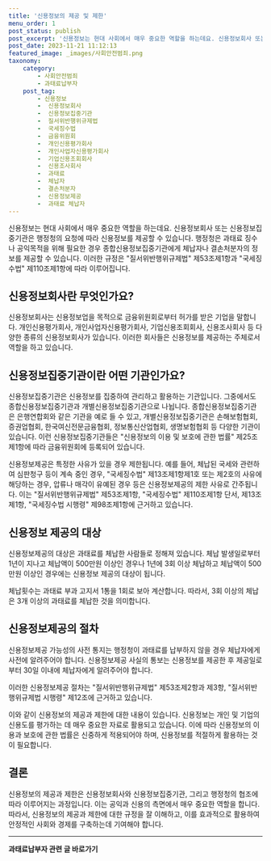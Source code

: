 ```yaml
---
title: '신용정보의 제공 및 제한'
menu_order: 1
post_status: publish
post_excerpt: '신용정보는 현대 사회에서 매우 중요한 역할을 하는데요. 신용정보회사 또는 신용정보집중기관은 행정청의 요청에 따라 신용정보를 제공할 수 있습니다. 행정청은 과태료 징수나 공익목적을 위해 필요한 경우 종합신용정보집중기관에게 체납자나 결손처분자의 정보를 제공할 수 있습니다. 이러한 규정은  질서위반행위규제법  제53조제1항과  국세징수법  제110조제1항에 따라 이루어집니다.'
post_date: 2023-11-21 11:12:13
featured_image: _images/사회안전범죄.png
taxonomy:
    category:
        - 사회안전범죄
        - 과태료납부자
    post_tag:
        - 신용정보
        -  신용정보회사
        -  신용정보집중기관
        -  질서위반행위규제법
        -  국세징수법
        -  금융위원회
        -  개인신용평가회사
        -  개인사업자신용평가회사
        -  기업신용조회회사
        -  신용조사회사
        -  과태료
        -  체납자
        -  결손처분자
        -  신용정보제공
        -  과태료 체납자
---
```



신용정보는 현대 사회에서 매우 중요한 역할을 하는데요. 신용정보회사 또는 신용정보집중기관은 행정청의 요청에 따라 신용정보를 제공할 수 있습니다. 행정청은 과태료 징수나 공익목적을 위해 필요한 경우 종합신용정보집중기관에게 체납자나 결손처분자의 정보를 제공할 수 있습니다. 이러한 규정은 "질서위반행위규제법" 제53조제1항과 "국세징수법" 제110조제1항에 따라 이루어집니다.

## 신용정보회사란 무엇인가요?
신용정보회사는 신용정보업을 목적으로 금융위원회로부터 허가를 받은 기업을 말합니다. 개인신용평가회사, 개인사업자신용평가회사, 기업신용조회회사, 신용조사회사 등 다양한 종류의 신용정보회사가 있습니다. 이러한 회사들은 신용정보를 제공하는 주체로서 역할을 하고 있습니다.

## 신용정보집중기관이란 어떤 기관인가요?
신용정보집중기관은 신용정보를 집중하여 관리하고 활용하는 기관입니다. 그중에서도 종합신용정보집중기관과 개별신용정보집중기관으로 나뉩니다. 종합신용정보집중기관은 은행연합회와 같은 기관을 예로 들 수 있고, 개별신용정보집중기관은 손해보험협회, 증권업협회, 한국여신전문금융협회, 정보통신산업협회, 생명보험협회 등 다양한 기관이 있습니다. 이런 신용정보집중기관들은 "신용정보의 이용 및 보호에 관한 법률" 제25조제1항에 따라 금융위원회에 등록되어 있습니다.

신용정보제공은 특정한 사유가 있을 경우 제한됩니다. 예를 들어, 체납된 국세와 관련하여 심판청구 등이 계속 중인 경우, "국세징수법" 제13조제1항제1호 또는 제2호의 사유에 해당하는 경우, 압류나 매각이 유예된 경우 등은 신용정보제공의 제한 사유로 간주됩니다. 이는 "질서위반행위규제법" 제53조제1항, "국세징수법" 제110조제1항 단서, 제13조제1항, "국세징수법 시행령" 제98조제1항에 근거하고 있습니다.

## 신용정보 제공의 대상
신용정보제공의 대상은 과태료를 체납한 사람들로 정해져 있습니다. 체납 발생일로부터 1년이 지나고 체납액이 500만원 이상인 경우나 1년에 3회 이상 체납하고 체납액이 500만원 이상인 경우에는 신용정보 제공의 대상이 됩니다.

체납횟수는 과태료 부과 고지서 1통을 1회로 보아 계산합니다. 따라서, 3회 이상의 체납은 3개 이상의 과태료를 체납한 것을 의미합니다.

## 신용정보제공의 절차
신용정보제공 가능성의 사전 통지는 행정청이 과태료를 납부하지 않을 경우 체납자에게 사전에 알려주어야 합니다. 신용정보제공 사실의 통보는 신용정보를 제공한 후 제공일로부터 30일 이내에 체납자에게 알려주어야 합니다.

이러한 신용정보제공 절차는 "질서위반행위규제법" 제53조제2항과 제3항, "질서위반행위규제법 시행령" 제12조에 근거하고 있습니다.

이와 같이 신용정보의 제공과 제한에 대한 내용이 있습니다. 신용정보는 개인 및 기업의 신용도를 평가하는 데 매우 중요한 자료로 활용되고 있습니다. 이에 따라 신용정보의 이용과 보호에 관한 법률은 신중하게 적용되어야 하며, 신용정보를 적절하게 활용하는 것이 필요합니다.

## 결론
신용정보의 제공과 제한은 신용정보회사와 신용정보집중기관, 그리고 행정청의 협조에 따라 이루어지는 과정입니다. 이는 공익과 신용의 측면에서 매우 중요한 역할을 합니다. 따라서, 신용정보의 제공과 제한에 대한 규정을 잘 이해하고, 이를 효과적으로 활용하여 안정적인 사회와 경제를 구축하는데 기여해야 합니다.


<!-- wp:separator -->
<hr class="wp-block-separator has-alpha-channel-opacity"/>
<!-- /wp:separator -->

<!-- wp:group {"backgroundColor":"base","layout":{"type":"constrained"}} -->
<div class="wp-block-group has-base-background-color has-background"><!-- wp:paragraph {"align":"center","fontSize":"medium"} -->
<p class="has-text-align-center has-large-font-size"><strong>과태료납부자 관련 글 바로가기</strong></p>
<!-- /wp:paragraph -->


<!-- wp:latest-posts
{"categories":[{"id":27175,"count":19,"description":"","link":"https://uknowlaw.com/category/%ea%b3%bc%ed%83%9c%eb%a3%8c%eb%82%a9%eb%b6%80%ec%9e%90/","name":"과태료납부자","slug":"과태료납부자","taxonomy":"category","parent":0,"meta":[],"_links":{"self":[{"href":"https://uknowlaw.com/wp-json/wp/v2/categories/27175"}],"collection":[{"href":"https://uknowlaw.com/wp-json/wp/v2/categories"}],"about":[{"href":"https://uknowlaw.com/wp-json/wp/v2/taxonomies/category"}],"wp:post_type":[{"href":"https://uknowlaw.com/wp-json/wp/v2/posts?categories=27175"}],"curies":[{"name":"wp","href":"https://api.w.org/{rel}","templated":true}]}}],"postsToShow":100,"excerptLength":28,"postLayout":"grid","columns":2,"featuredImageAlign":"left","featuredImageSizeSlug":"large","fontSize":"small"} /--></div>
<!-- /wp:group -->